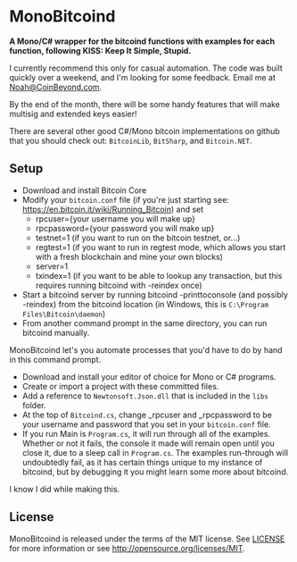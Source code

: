 MonoBitcoind
============

**A Mono/C# wrapper for the bitcoind functions with examples for each function, following KISS: Keep It Simple, Stupid.**

I currently recommend this only for casual automation.  The code was built quickly over a weekend, and I'm looking for some feedback.  Email me at Noah@CoinBeyond.com.

By the end of the month, there will be some handy features that will make multisig and extended keys easier!

There are several other good C#/Mono bitcoin implementations on github that you should check out:
`BitcoinLib`, `BitSharp`, and `Bitcoin.NET`.

Setup
-----

- Download and install Bitcoin Core
- Modify your `bitcoin.conf` file (if you're just starting see: https://en.bitcoin.it/wiki/Running_Bitcoin) and set
  - rpcuser={your username you will make up}
  - rpcpassword={your password you will make up}
  - testnet=1 (if you want to run on the bitcoin testnet, or...)
  - regtest=1 (if you want to run in regtest mode, which allows you start with a fresh blockchain and mine your own blocks)
  - server=1
  - txindex=1 (if you want to be able to lookup any transaction, but this requires running bitcoind with -reindex once)
- Start a bitcoind server by running bitcoind -printtoconsole (and possibly -reindex) from the bitcoind location (in Windows, this is `C:\Program Files\Bitcoin\daemon`)
- From another command prompt in the same directory, you can run bitcoind manually.  

MonoBitcoind let's you automate processes that you'd have to do by hand in this command prompt.

- Download and install your editor of choice for Mono or C# programs.
- Create or import a project with these committed files.
- Add a reference to `Newtonsoft.Json.dll` that is included in the `libs` folder.
- At the top of `Bitcoind.cs`, change _rpcuser and _rpcpassword to be your username and password that you set in your `bitcoin.conf` file.
- If you run Main is `Program.cs`, it will run through all of the examples.  Whether or not it fails, the console it made will remain open until you close it, due to a sleep call in `Program.cs`.  The examples run-through will undoubtedly fail, as it has certain things unique to my instance of bitcoind, but by debugging it you might learn some more about bitcoind.

I know I did while making this.

License
-------

MonoBitcoind is released under the terms of the MIT license. See [LICENSE](LICENSE) for more information or see http://opensource.org/licenses/MIT.

